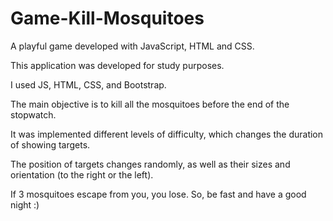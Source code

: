 # Game-Kill-Mosquitoes
A playful game developed with JavaScript, HTML and CSS.

This application was developed for study purposes.

I used JS, HTML, CSS, and Bootstrap.

The main objective is to kill all the mosquitoes before the end of the stopwatch.

It was implemented different levels of difficulty, which changes the duration of showing targets.

The position of targets changes randomly, as well as their sizes and orientation (to the right or the left).

If 3 mosquitoes escape from you, you lose. So, be fast and have a good night :)
